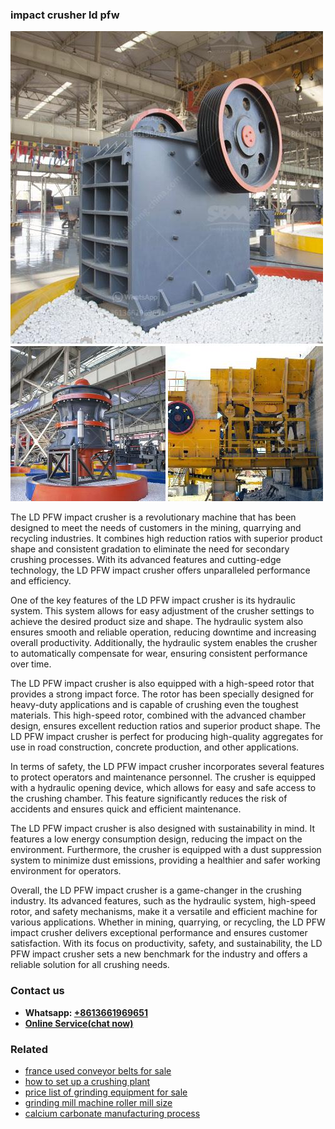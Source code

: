 <h3>impact crusher ld pfw</h3><img src='1708408209.jpg' alt=''><p>The LD PFW impact crusher is a revolutionary machine that has been designed to meet the needs of customers in the mining, quarrying and recycling industries. It combines high reduction ratios with superior product shape and consistent gradation to eliminate the need for secondary crushing processes. With its advanced features and cutting-edge technology, the LD PFW impact crusher offers unparalleled performance and efficiency.</p><p>One of the key features of the LD PFW impact crusher is its hydraulic system. This system allows for easy adjustment of the crusher settings to achieve the desired product size and shape. The hydraulic system also ensures smooth and reliable operation, reducing downtime and increasing overall productivity. Additionally, the hydraulic system enables the crusher to automatically compensate for wear, ensuring consistent performance over time.</p><p>The LD PFW impact crusher is also equipped with a high-speed rotor that provides a strong impact force. The rotor has been specially designed for heavy-duty applications and is capable of crushing even the toughest materials. This high-speed rotor, combined with the advanced chamber design, ensures excellent reduction ratios and superior product shape. The LD PFW impact crusher is perfect for producing high-quality aggregates for use in road construction, concrete production, and other applications.</p><p>In terms of safety, the LD PFW impact crusher incorporates several features to protect operators and maintenance personnel. The crusher is equipped with a hydraulic opening device, which allows for easy and safe access to the crushing chamber. This feature significantly reduces the risk of accidents and ensures quick and efficient maintenance.</p><p>The LD PFW impact crusher is also designed with sustainability in mind. It features a low energy consumption design, reducing the impact on the environment. Furthermore, the crusher is equipped with a dust suppression system to minimize dust emissions, providing a healthier and safer working environment for operators.</p><p>Overall, the LD PFW impact crusher is a game-changer in the crushing industry. Its advanced features, such as the hydraulic system, high-speed rotor, and safety mechanisms, make it a versatile and efficient machine for various applications. Whether in mining, quarrying, or recycling, the LD PFW impact crusher delivers exceptional performance and ensures customer satisfaction. With its focus on productivity, safety, and sustainability, the LD PFW impact crusher sets a new benchmark for the industry and offers a reliable solution for all crushing needs.</p><h3>Contact us</h3><ul><li><strong>Whatsapp:&nbsp;<a href="https://wa.me/8613661969651">+8613661969651</a></strong></li><li><a href="https://swt.shibang-china.com/?git&amp;zhl&amp;impact crusher ld pfw"><strong>Online Service(chat now)</strong></a></li></ul><h3>Related</h3><ul><li><a href='france used conveyor belts for sale.md'>france used conveyor belts for sale</a></li><li><a href='how to set up a crushing plant.md'>how to set up a crushing plant</a></li><li><a href='price list of grinding equipment for sale.md'>price list of grinding equipment for sale</a></li><li><a href='grinding mill machine roller mill size.md'>grinding mill machine roller mill size</a></li><li><a href='calcium carbonate manufacturing process.md'>calcium carbonate manufacturing process</a></li></ul>